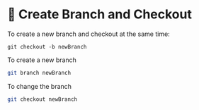 # 🌃 Create Branch and Checkout
To create a new branch and checkout at the same time: 

```tsx
git checkout -b newBranch
```

To create a new branch

```bash
git branch newBranch
```

To change the branch

```bash
git checkout newBranch
```
